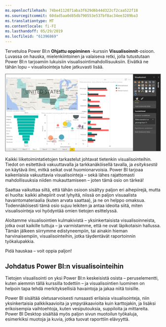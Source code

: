 ```yaml
---
ms.openlocfilehash: 74be4112071aba3f629d6b44d322cf2caa522f18
ms.sourcegitcommit: 60dad5aa0d85db790553e537bf8ac34ee3289ba3
ms.translationtype: MT
ms.contentlocale: fi-FI
ms.lasthandoff: 05/29/2019
ms.locfileid: "61396869"
---
```

Tervetuloa Power BI:n **Ohjattu oppiminen** -kurssin **Visualisoinnit**-osioon. Luvassa on hauska, mielenkiintoinen ja valaiseva retki, jolla tutustutaan Power BI:n tarjoamiin lukuisiin visualisointimahdollisuuksiin. Eivätkä ne tähän lopu – visualisointeja tulee jatkuvasti lisää.

![](media/3-1-intro-visualizations/3-1_1.png)

Kaikki liiketoimintatietojen tarkastelut johtavat tietenkin visualisointeihin. Tiedot on esitettävä vakuuttavalla ja tarkkanäköisellä tavalla, ja *esityksestä* on käytävä ilmi, mitkä seikat ovat huomionarvoisia. Power BI tarjoaa kaikenlaisia vakuuttavia visualisointeja – sekä lähes rajattomasti mahdollisuuksia niiden mukauttamiseen – joten tämä osio on tärkeä!

Saattaa vaikuttaa siltä, että tähän osioon sisältyy paljon eri aihepiirejä, mutta ei huolta: kaikki aihepiirit ovat lyhyitä, niissä on paljon visuaalista havaintomateriaalia (kuten arvata saattaa), ja ne on helppo omaksua. Todennäköisesti tämä osio sujuu leikiten ja antaa ideoita siitä, miten visualisointeja voi hyödyntää omien tietojen esittelyssä.

Aloitamme visualisointien kulmakivistä – yksinkertaisista visualisoinneista, jotka ovat kaikille tuttuja – ja varmistamme, että ne ovat läpikotaisin hallussa. Tämän jälkeen siirrymme edistyneempiin, tai ainakin hieman harvinaisempiin, visualisointeihin, jotka täydentävät raportoinnin työkalupakkia.

Pidä hauskaa – voit oppia paljon!

## <a name="introduction-to-visuals-in-power-bi"></a>Johdatus Power BI:n visualisointeihin
Tietojen visualisointi on yksi Power BI:n keskeisistä osista – peruselementti, kuten aiemmin tällä kurssilla todettiin – ja visualisointien luominen on helpoin tapa tehdä merkityksellisiä havaintoja ja jakaa niitä toisille.

Power BI sisältää oletusarvoisesti runsaasti erilaisia visualisointeja, niin yksinkertaisia palkkikaavioita ja ympyräkaavioita kuin karttojakin, ja lisäksi erikoisempia vaihtoehtoja, kuten vesiputouksia, suppiloita ja mittareita. Power BI Desktop sisältää myös paljon sivun muotoilun työkaluja, esimerkiksi muotoja ja kuvia, jotka tuovat raporttiin elävyyttä.

